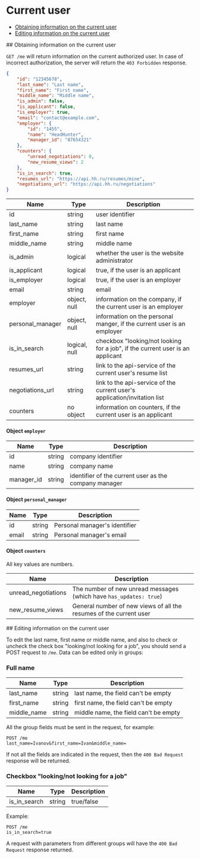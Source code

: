 # Current user

* [Obtaining information on the current user](#info)
* [Editing information on the current user](#edit)


<a name="info" />
## Obtaining information on the current user

`GET /me` will return information on the current authorized user. In case of
incorrect authorization, the server will return the `403 Forbidden` response.

```json
{
    "id": "12345678",
    "last_name": "Last name",
    "first_name": "First name",
    "middle_name": "Middle name",
    "is_admin": false,
    "is_applicant": false,
    "is_employer": true,
    "email": "contact@example.com",
    "employer": {
        "id": "1455",
        "name": "HeadHunter",
        "manager_id": "87654321"
    },
    "counters": {
        "unread_negotiations": 0,
        "new_resume_views": 2
    },
    "is_in_search": true,
    "resumes_url": "https://api.hh.ru/resumes/mine",
    "negotiations_url": "https://api.hh.ru/negotiations"
}
```


| Name              | Type          | Description |
|-------------------|---------------|--------------|
| id                | string        | user identifier |
| last_name         | string        | last name |
| first_name        | string        | first name |
| middle_name       | string        | middle name |
| is_admin          | logical       | whether the user is the website administrator |
| is_applicant      | logical       | true, if the user is an applicant |
| is_employer       | logical       | true, if the user is an employer |
| email             | string        | email |
| employer          | object, null  | information on the company, if the current user is an employer |
| personal_manager  | object, null  | information on the personal manger, if the current user is an employer |
| is_in_search      | logical, null | checkbox "looking/not looking for a job", if the current user is an applicant |
| resumes_url       | string        | link to the api-service of the current user's resume list |
| negotiations_url  | string        | link to the api-service of the current user's application/invitation list |
| counters          | no object     | information on counters, if the current user is an applicant |


#### Object `employer`

| Name        | Type   | Description |
|-------------|--------|-------------|
| id          | string | company identifier |
| name        | string | company name |
| manager_id  | string | identifier of the current user as the company manager |


#### Object `personal_manager`

| Name  | Type   | Description |
|-------|--------|-------------------------------|
| id    | string | Personal manager's identifier |
| email | string | Personal manager's email |


#### Object `counters`

All key values are numbers.

| Name                 | Description |
|----------------------|-------------|
| unread_negotiations | The number of new unread messages (which have `has_updates: true`) |
| new_resume_views    | General number of new views of all the resumes of the current user |


<a name="edit" />
## Editing information on the current user

To edit the last name, first name or middle name, and also to check or uncheck
the check box "looking/not looking for a job", you should send a POST request to
`/me`. Data can be edited only in groups:


### Full name

| Name         | Type   | Description                           |
|--------------|--------|---------------------------------------|
| last_name    | string | last name, the field can't be empty   |
| first_name   | string | first name, the field can't be empty  |
| middle_name  | string | middle name, the field can't be empty |

All the group fields must be sent in the request, for example:

```
POST /me
last_name=Ivanov&first_name=Ivan&middle_name=
```

If not all the fields are indicated in the request, then the `400 Bad Request`
response will be returned.


### Checkbox "looking/not looking for a job"

| Name           | Type   | Description |
|----------------|--------|-------------|
| is_in_search   | string | true/false  |

Example:

```
POST /me
is_in_search=true
```

A request with parameters from different groups will have the `400 Bad Request`
response returned.
